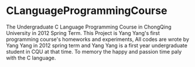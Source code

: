 # CLanguageProgrammingCourse
The Undergraduate C Language Programming Course in ChongQing University in 2012 Spring Term.
This Project is Yang Yang's first programming course's homeworks and experiments, All codes are wrote by Yang Yang in 2012 spring term and Yang Yang is a first year undergraduate student in CQU at that time. 
To memory the happy and passion time paly with the C language.
